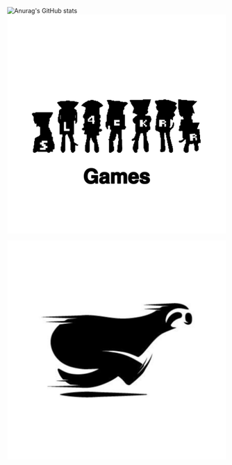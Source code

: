 ![Anurag's GitHub stats](https://github-readme-stats.vercel.app/api?username=ublockedslackrr&show_icons=true&theme=dracula)
![hello](https://raw.githubusercontent.com/ublockedslackrr/ublockedslackrr/img/slackrrgames.png)

<a href="https://ublockedslackrr.github.io./"><img src="slackrr.png"></a>
